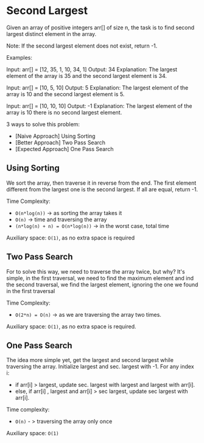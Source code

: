 # Second Largest
Given an array of positive integers arr[] of size n, the task is to find second largest distinct element in the array.

Note: If the second largest element does not exist, return -1.

Examples:

Input: arr[] = [12, 35, 1, 10, 34, 1]
Output: 34
Explanation: The largest element of the array is 35 and the second largest element is 34.

Input: arr[] = [10, 5, 10]
Output: 5
Explanation: The largest element of the array is 10 and the second largest element is 5.

Input: arr[] = [10, 10, 10]
Output: -1
Explanation: The largest element of the array is 10 there is no second largest element.

3 ways to solve this problem:
- [Naive Approach] Using Sorting
- [Better Approach] Two Pass Search
- [Expected Approach] One Pass Search

## Using Sorting
We sort the array, then traverse it in reverse from the end. The first element different from the largest one is the second largest. If all are equal, return -1.

Time Complexity:
 - `O(n*log(n))` -> as sorting the array takes it
 - `O(n)` -> time and traversing the array
 - `(n*log(n) + n) = O(n*log(n))` -> in the worst case, total time

Auxiliary space: `O(1)`, as no extra space is required

## Two Pass Search
For to solve this way, we need to traverse the array twice, but why? It's simple, in the first traversal, we need to find the maximum element and ind the second traversal, we find the largest element, ignoring the one we found in the first traversal

Time Complexity: 
- `O(2*n) = O(n)` -> as we are traversing the array two times.

Auxiliary space: `O(1)`, as no extra space is required.

## One Pass Search
The idea more simple yet, get the largest and second largest while traversing the array. Initialize largest and sec. largest with -1.
For any index i:
- if arr[i] > largest, update sec. largest with largest and largest with arr[i].
- else, if arr[i] , largest and arr[i] > sec largest, update sec largest with arr[i].

Time complexity:
- `O(n)` - > traversing the array only once

Auxiliary space: `O(1)`